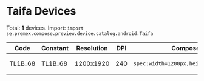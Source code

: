 # Taifa Devices

Total: **1** devices. Import: `import se.premex.compose.preview.device.catalog.android.Taifa`

| Code | Constant | Resolution | DPI | Compose Spec | Preview Usage |
|------|----------|------------|-----|-------------|---------------|
| TL1B_68 | TL1B_68 | 1200x1920 | 240 | `spec:width=1200px,height=1920px,dpi=240` | `@Preview(device = Taifa.TL1B_68)` |

<!-- Generated automatically. Do not edit manually. -->
